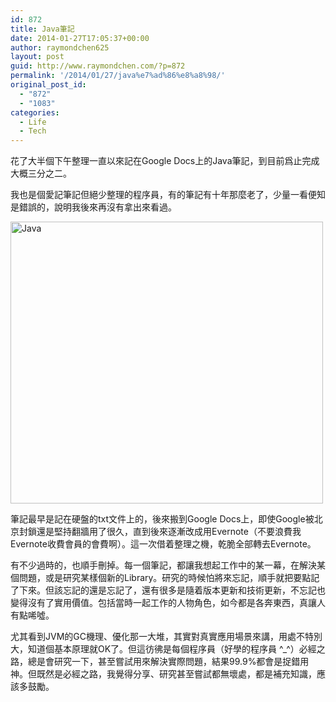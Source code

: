 ```yaml
---
id: 872
title: Java筆記
date: 2014-01-27T17:05:37+00:00
author: raymondchen625
layout: post
guid: http://www.raymondchen.com/?p=872
permalink: '/2014/01/27/java%e7%ad%86%e8%a8%98/'
original_post_id:
  - "872"
  - "1083"
categories:
  - Life
  - Tech
---
```

花了大半個下午整理一直以來記在Google Docs上的Java筆記，到目前爲止完成大概三分之二。

我也是個愛記筆記但絕少整理的程序員，有的筆記有十年那麼老了，少量一看便知是錯誤的，說明我後來再沒有拿出來看過。

<img class="size-full wp-image-873 alignnone" alt="Java" src="http://www.raymondchen.com/wp-content/uploads/2014/01/apuntes_de_java-logo.jpg" width="500" height="451" /> 

筆記最早是記在硬盤的txt文件上的，後來搬到Google Docs上，即使Google被北京封鎖還是堅持翻牆用了很久，直到後來逐漸改成用Evernote（不要浪費我Evernote收費會員的會費啊）。這一次借着整理之機，乾脆全部轉去Evernote。

有不少過時的，也順手刪掉。每一個筆記，都讓我想起工作中的某一幕，在解決某個問題，或是研究某樣個新的Library。研究的時候怕將來忘記，順手就把要點記了下來。但該忘記的還是忘記了，還有很多是隨着版本更新和技術更新，不忘記也變得沒有了實用價值。包括當時一起工作的人物角色，如今都是各奔東西，真讓人有點唏噓。

尤其看到JVM的GC機理、優化那一大堆，其實對真實應用場景來講，用處不特別大，知道個基本原理就OK了。但這彷彿是每個程序員（好學的程序員 ^_^）必經之路，總是會研究一下，甚至嘗試用來解決實際問題，結果99.9%都會是捉錯用神。但既然是必經之路，我覺得分享、研究甚至嘗試都無壞處，都是補充知識，應該多鼓勵。